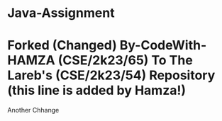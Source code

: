 # Java-Assignment
# Forked (Changed) By-CodeWith-HAMZA (CSE/2k23/65) To The Lareb's (CSE/2k23/54) Repository (this line is added by Hamza!)

Another Chhange
